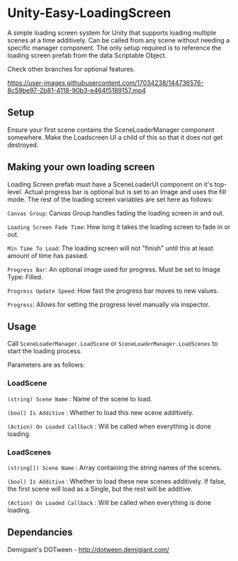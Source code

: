 # Unity-Easy-LoadingScreen

A simple loading screen system for Unity that supports loading multiple scenes at a time additively.
Can be called from any scene without needing a specific manager component. The only setup required is to reference the loading screen prefab from the data Scriptable Object.

Check other branches for optional features.

https://user-images.githubusercontent.com/17034238/144736576-8c59be97-2b81-4118-90b3-e464f5189157.mp4

## Setup

Ensure your first scene contains the SceneLoaderManager component somewhere. Make the Loadscreen UI a child of this so that it does not get destroyed.

## Making your own loading screen

Loading Screen prefab must have a SceneLoaderUI component on it's top-level. Actual progress bar is optional but is set to an Image and uses the fill mode. The rest of the loading screen variables are set here as follows:

`Canvas Group`: Canvas Group handles fading the loading screen in and out.

`Loading Screen Fade Time`: How long it takes the loading screen to fade in or out.

`Min Time To Load`: The loading screen will not "finish" until this at least amount of time has passed.

`Progress Bar`: An optional image used for progress. Must be set to Image Type: Filled.

`Progress Update Speed`: How fast the progress bar moves to new values.

`Progress`: Allows for setting the progress level manually via inspector.

## Usage

Call `SceneLoaderManager.LoadScene` or `SceneLoaderManager.LoadScenes` to start the loading process.

Parameters are as follows:

### LoadScene

`(string) Scene Name` : Name of the scene to load.

`(bool) Is Additive` : Whether to load this new scene additively.

`(Action) On Loaded Callback` : Will be called when everything is done loading.

### LoadScenes

`(string[]) Scene Name` : Array containing the string names of the scenes.

`(bool) Is Additive` : Whether to load these new scenes additively. If false, the first scene will load as a Single, but the rest will be additive.

`(Action) On Loaded Callback` : Will be called when everything is done loading.

## Dependancies
Demigiant's DOTween - http://dotween.demigiant.com/

